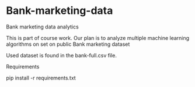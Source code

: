 # Bank-marketing-data
Bank marketing data analytics

This is part of course work. Our plan is to analyze multiple machine learning algorithms on set on public Bank marketing dataset

Used dataset is found in the bank-full.csv file.

Requirements

pip install -r requirements.txt